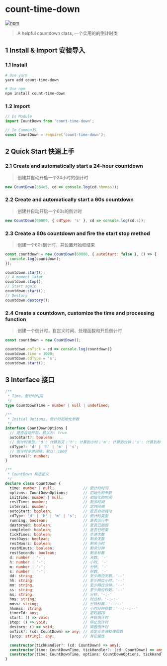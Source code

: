 # count-time-down

[![npm](https://img.shields.io/npm/v/count-time-down.svg)](https://www.npmjs.com/package/count-time-down) 

> A helpful countdown class, 一个实用的的倒计时类

## 1 Install & Import 安装导入

### 1.1 Install
```bash
# Use yarn
yarn add count-time-down

# Use npm
npm install count-time-down
```

### 1.2 Import
```js
// Es Module
import CountDown from 'count-time-down'; 

// In CommonJS
const CountDown = require('count-time-down');
```

## 2 Quick Start 快速上手

### 2.1 Create and automatically start a 24-hour countdown
> 创建并自动开启一个24小时的倒计时

```js
new CountDown(864e5, cd => console.log(cd.hhmmss));
```

### 2.2 Create and automatically start a 60s countdown
> 创建并自动开启一个60s的倒计时

```js
new CountDown(60000, { cdType: 's' }, cd => console.log(cd.s));
```

### 2.3 Create a 60s countdown and fire the start stop method
> 创建一个60s倒计时，并设置开始和结束

```js
const countdown = new CountDown(60000, { autoStart: false }, () => {
  console.log(countdown);
});

countdown.start();
// A moment later
countdown.stop();
// Start again
countdown.start();
// Destory
countdown.destory();
```

### 2.4 Create a countdown, customize the time and processing function
> 创建一个倒计时，自定义时间、处理函数和开启倒计时

```js
const countdown = new CountDown();

countdown.onTick = cd => console.log(countdown)}
countdown.time = 1000;
countdown.cdType = 's';
countdown.start();
```

## 3 Interface 接口
```ts
/**
 * Time，倒计时时间
 */
type CountDownTime = number | null | undefined;

/**
 * Initial Options, 倒计时初始化参数
 */
interface CountDownOptions {
  // 是否自动开启，默认为: true
  autoStart?: boolean;
  // 倒计时类型，'d': 计算到天；'h': 计算到小时；'m': 计算到分钟；'s': 计算到秒；默认：'h'
  cdType?: 'd' | 'h' | 'm' | 's';
  // 倒计时步进间隔，默认: 1000
  interval?: number;
}

/**
 * CountDown 构造定义
 */
declare class CountDown {
  time: number | null;             // 倒计时时间
  options: CountDownOptions;       // 初始化的参数
  initTime: number | null;         // 初始化的时间
  restTime: number;                // 剩余时间
  interval: number;                // 定时间隔
  autoStart: boolean;              // 是否自动启动
  cdType: 'd' | 'h' | 'm' | 's';   // 倒计时类型
  running: boolean;                // 是否运行中
  destoryed: boolean;              // 是否已销毁
  completed: boolean;              // 是否已结束
  tickTimes: boolean;              // 步进次数
  restDays: boolean;               // 剩余天数
  restHours: boolean;              // 剩余小时
  restMinuts: boolean;             // 剩余分钟
  restSeconds: boolean;            // 剩余秒数
  d: number | '-';                 // 天数, '-'
  h: number | '-';                 // 小时, '-'
  m: number | '-';                 // 分钟, '-'
  s: number | '-';                 // 秒数, '-'
  dd: string;                      // 至少两位天数，'--'
  hh: string;                      // 至少两位小时，'--'
  mm: string;                      // 至少两位分钟，'--'
  ss: string;                      // 至少两位秒数，'--'
  ms: string;                      // 分秒，'-:-'
  hms: string;                     // 时分秒，'-:-:-'
  mmss: string;                    // 分钟秒数：'--:--'
  hhmmss: string;                  // 小时分钟秒数：'--:--:--'
  timerId: any;                    // 定时器ID
  start: () => void;               // 开启倒计时
  stop: () => void;                // 停止倒计时
  destory: () => void;             // 销毁倒计时
  onTick?: (cd: CountDown) => any; // 自定义步进处理函数
  [prop: string]: any;             // 其它属性

  constructor(tickHandler?: (cd: CountDown) => any);
  constructor(time: CountDownTime, tickHandler?: (cd: CountDown) => any);
  constructor(time: CountDownTime, options: CountDownOptions, tickHandler?: (cd: CountDown) => any);
}
```
